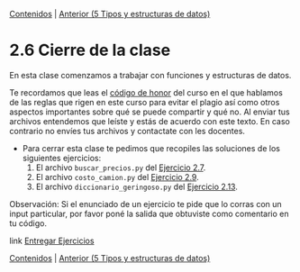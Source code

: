 [Contenidos](../Contenidos.md) \| [Anterior (5 Tipos y estructuras de datos)](05_TiposDatos.md)

# 2.6 Cierre de la clase

En esta clase comenzamos a trabajar con funciones y estructuras de datos.

Te recordamos que leas el [código de honor](../Codigo.md) del curso en el que hablamos de las reglas que rigen en este curso para evitar el plagio así como otros aspectos importantes sobre qué se puede compartir y qué no. Al enviar tus archivos entendemos que leíste y estás de acuerdo con este texto. En caso contrario no envíes tus archivos y contactate con les docentes.

* Para cerrar esta clase te pedimos que recopiles las soluciones de los siguientes ejercicios:
    1. El archivo `buscar_precios.py` del [Ejercicio 2.7](../02_Estructuras_y_Funciones/04_Funciones.md#ejercicio-27-buscar-precios).
    2. El archivo `costo_camion.py` del [Ejercicio 2.9](../02_Estructuras_y_Funciones/04_Funciones.md#ejercicio-29-funciones-de-la-biblioteca).
    3. El archivo `diccionario_geringoso.py` del [Ejercicio 2.13](../02_Estructuras_y_Funciones/05_TiposDatos.md#ejercicio-213-diccionario-geringoso).
    

Observación: Si el enunciado de un ejercicio te pide que lo corras con un input particular, por favor poné la salida que obtuviste como comentario en tu código. 

link [Entregar Ejercicios](http://programacionpython.ecyt.unsam.edu.ar/unit/submission/2)



[Contenidos](../Contenidos.md) \| [Anterior (5 Tipos y estructuras de datos)](05_TiposDatos.md)

